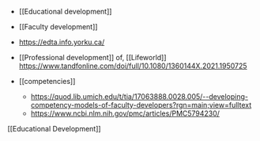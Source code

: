 - [[Educational development]]
- [[Faculty development]]

- https://edta.info.yorku.ca/

- [[Professional development]] of, [[Lifeworld]] https://www.tandfonline.com/doi/full/10.1080/1360144X.2021.1950725

- [[competencies]]
	-  https://quod.lib.umich.edu/t/tia/17063888.0028.005/--developing-competency-models-of-faculty-developers?rgn=main;view=fulltext
	-  https://www.ncbi.nlm.nih.gov/pmc/articles/PMC5794230/

[[Educational Development]]
